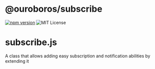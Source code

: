 # @ouroboros/subscribe

[![npm version](https://img.shields.io/npm/v/@ouroboros/subscribe.svg)](https://www.npmjs.com/package/@ouroboros/subscribe) ![MIT License](https://img.shields.io/npm/l/@ouroboros/subscribe.svg)

# subscribe.js
A class that allows adding easy subscription and notification abilities by
extending it

